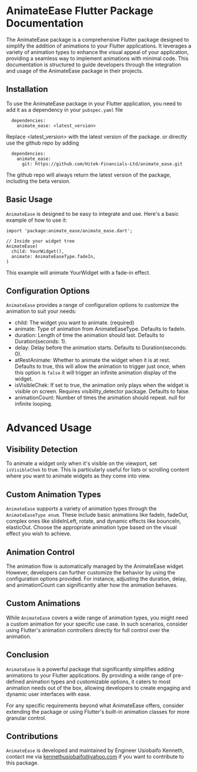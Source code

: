 <!--
This README describes the package. If you publish this package to pub.dev,
this README's contents appear on the landing page for your package.

For information about how to write a good package README, see the guide for
[writing package pages](https://dart.dev/guides/libraries/writing-package-pages).

For general information about developing packages, see the Dart guide for
[creating packages](https://dart.dev/guides/libraries/create-library-packages)
and the Flutter guide for
[developing packages and plugins](https://flutter.dev/developing-packages).
-->


# AnimateEase Flutter Package Documentation

The AnimateEase package is a comprehensive Flutter package designed to simplify the addition of animations to your Flutter applications. It leverages a variety of animation types to enhance the visual appeal of your application, providing a seamless way to implement animations with minimal code. This documentation is structured to guide developers through the integration and usage of the AnimateEase package in their projects.

## Installation

To use the AnimateEase package in your Flutter application, you need to add it as a dependency in your ``pubspec.yaml`` file
```
  dependencies:
    animate_ease: <latest_version>
```
Replace <latest_version> with the latest version of the package.
or directly use the github repo by adding 
```
  dependencies:
    animate_ease:
      git: https://github.com/Hitek-Financials-Ltd/animate_ease.git
```

The github repo will always return the latest version of the package, including the beta version.

## Basic Usage
``AnimateEase`` is designed to be easy to integrate and use. Here's a basic example of how to use it:
```
import 'package:animate_ease/animate_ease.dart';

// Inside your widget tree
AnimateEase(
  child: YourWidget(),
  animate: AnimateEaseType.fadeIn,
)

```
This example will animate YourWidget with a fade-in effect.

## Configuration Options

``AnimateEase`` provides a range of configuration options to customize the animation to suit your needs:

   - child: The widget you want to animate. (required)
   - animate: Type of animation from AnimateEaseType. Defaults to fadeIn.
   - duration: Length of time the animation should last. Defaults to Duration(seconds: 1).
   - delay: Delay before the animation starts. Defaults to Duration(seconds: 0).
   - atRestAnimate: Whether to animate the widget when it is at rest. Defaults to true, this will allow the animation to trigger just once, when this option is ``false`` it will trigger an infinite animation display of the widget.
   - isVisibleChek: If set to true, the animation only plays when the widget is visible on screen. Requires               visibility_detector package. Defaults to false.
   - animationCount: Number of times the animation should repeat. null for infinite looping.

# Advanced Usage
## Visibility Detection
To animate a widget only when it's visible on the viewport, set ``isVisibleChek`` to true. This is particularly useful for lists or scrolling content where you want to animate widgets as they come into view.

## Custom Animation Types
``AnimateEase`` supports a variety of animation types through the ``AnimateEaseType enum``. These include basic animations like fadeIn, fadeOut, complex ones like slideInLeft, rotate, and dynamic effects like bounceIn, elasticOut. Choose the appropriate animation type based on the visual effect you wish to achieve.

## Animation Control
The animation flow is automatically managed by the AnimateEase widget. However, developers can further customize the behavior by using the configuration options provided. For instance, adjusting the duration, delay, and animationCount can significantly alter how the animation behaves.

## Custom Animations

While ``AnimateEase`` covers a wide range of animation types, you might need a custom animation for your specific use case. In such scenarios, consider using Flutter's animation controllers directly for full control over the animation.

## Conclusion 
``AnimateEase`` is a powerful package that significantly simplifies adding animations to your Flutter applications. By providing a wide range of pre-defined animation types and customizable options, it caters to most animation needs out of the box, allowing developers to create engaging and dynamic user interfaces with ease.

For any specific requirements beyond what AnimateEase offers, consider extending the package or using Flutter's built-in animation classes for more granular control.

## Contributions
``AnimateEase`` is developed and maintained by Engineer Usiobaifo Kenneth, contact me via kennethusiobaifo@yahoo.com if you want to contribute to this package.

